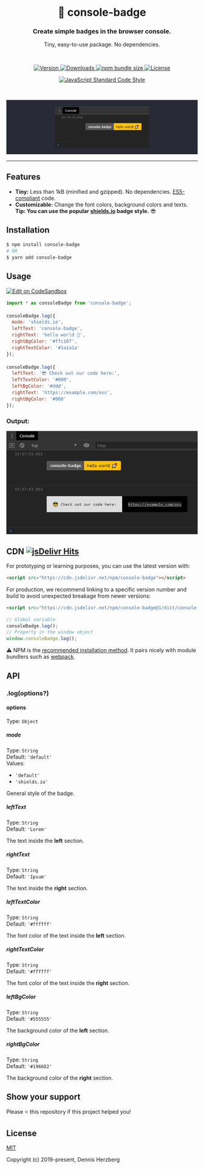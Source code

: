 <h1 align="center">🎨 console-badge</h1>

<h3 align="center">Create simple badges in the browser console.</h3>

<p align="center">Tiny, easy-to-use package. No dependencies.</p>

<br>

<p align="center">
  <a href="https://www.npmjs.com/package/console-badge">
    <img src="https://img.shields.io/npm/v/console-badge.svg" alt="Version">
  </a>
  <a href="https://npmcharts.com/compare/console-badge?minimal=true">
    <img src="https://img.shields.io/npm/dm/console-badge.svg" alt="Downloads">
  </a>
  <a href="https://bundlephobia.com/result?p=console-badge">
    <img src="https://img.shields.io/bundlephobia/min/console-badge" alt="npm bundle size">
  </a>
  <a href="https://www.npmjs.com/package/console-badge">
    <img src="https://img.shields.io/npm/l/console-badge.svg" alt="License">
  </a>
</p>

<p align="center">
  <a href="https://standardjs.com">
    <img src="https://img.shields.io/badge/code_style-standard-brightgreen.svg" alt="JavaScript Standard Code Style">
  </a>
</p>

<br>

![](media/hero.png)

---

## Features

- **Tiny:** Less than 1kB (minified and gzipped). No dependencies. [ES5-compliant](http://kangax.github.io/compat-table/es5/) code.
- **Customizable:** Change the font colors, background colors and texts. **Tip: You can use the popular [shields.io](https://shields.io/) badge style.** 😎


## Installation

```bash
$ npm install console-badge
# OR
$ yarn add console-badge
```


## Usage

[![Edit on CodeSandbox](https://codesandbox.io/static/img/play-codesandbox.svg)](https://codesandbox.io/s/static-q1m6n?fontsize=16&module=%2Fsrc%2Findex.js&view=editor)

```js
import * as consoleBadge from 'console-badge';

consoleBadge.log({
  mode: 'shields.io',
  leftText: 'console-badge',
  rightText: 'hello world 🚀',
  rightBgColor: '#ffc107',
  rightTextColor: '#1a1a1a'
});

consoleBadge.log({
  leftText: '😎 Check out our code here:',
  leftTextColor: '#000',
  leftBgColor: '#ddd',
  rightText: 'https://example.com/oss',
  rightBgColor: '#000'
});
```


### Output:

![](media/example-output.png)


## CDN [![jsDelivr Hits](https://data.jsdelivr.com/v1/package/npm/console-badge/badge?style=rounded)](https://www.jsdelivr.com/package/npm/console-badge)

For prototyping or learning purposes, you can use the latest version with:

```html
<script src="https://cdn.jsdelivr.net/npm/console-badge"></script>
```

For production, we recommend linking to a specific version number and build to avoid unexpected breakage from newer versions:

```html
<script src="https://cdn.jsdelivr.net/npm/console-badge@1/dist/console-badge.umd.min.js"></script>
```

```js
// Global variable
consoleBadge.log();
// Property in the window object
window.consoleBadge.log();
```

⚠ NPM is the [recommended installation method](#Installation). It pairs nicely with module bundlers such as [webpack](https://webpack.js.org/).


## API

### .log(options?)

#### options

Type: `Object`

##### mode

Type: `String`<br>
Default: `'default'`<br>
Values:
- `'default'`
- `'shields.io'`

General style of the badge.

##### leftText

Type: `String`<br>
Default: `'Lorem'`

The text inside the **left** section.

##### rightText

Type: `String`<br>
Default: `'Ipsum'`

The text inside the **right** section.

##### leftTextColor

Type: `String`<br>
Default: `'#ffffff'`

The font color of the text inside the **left** section.

##### rightTextColor

Type: `String`<br>
Default: `'#ffffff'`

The font color of the text inside the **right** section.

##### leftBgColor

Type: `String`<br>
Default: `'#555555'`

The background color of the **left** section.

##### rightBgColor

Type: `String`<br>
Default: `'#1966D2'`

The background color of the **right** section.


## Show your support

Please ⭐️ this repository if this project helped you!


## License

[MIT](http://opensource.org/licenses/MIT)

Copyright (c) 2019-present, Dennis Herzberg
